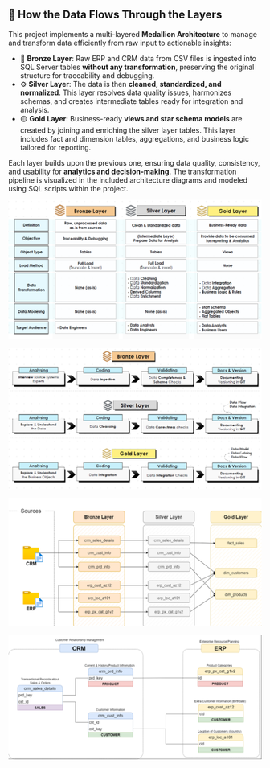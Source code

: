 ## 🔄 How the Data Flows Through the Layers

This project implements a multi-layered **Medallion Architecture** to manage and transform data efficiently from raw input to actionable insights:

- 🔹 **Bronze Layer**: Raw ERP and CRM data from CSV files is ingested into SQL Server tables **without any transformation**, preserving the original structure for traceability and debugging.
- ⚙️ **Silver Layer**: The data is then **cleaned, standardized, and normalized**. This layer resolves data quality issues, harmonizes schemas, and creates intermediate tables ready for integration and analysis.
- 🟡 **Gold Layer**: Business-ready **views and star schema models** are created by joining and enriching the silver layer tables. This layer includes fact and dimension tables, aggregations, and business logic tailored for reporting.

Each layer builds upon the previous one, ensuring data quality, consistency, and usability for **analytics and decision-making**. The transformation pipeline is visualized in the included architecture diagrams and modeled using SQL scripts within the project.





![Layers](https://github.com/Sonawane-Karan26/DataWareHouse_using_SQLServer/blob/main/datasets/Layers.PNG)

![Layers working](https://github.com/Sonawane-Karan26/DataWareHouse_using_SQLServer/blob/main/datasets/Layers_working.PNG)

![Data Flow](https://github.com/Sonawane-Karan26/DataWareHouse_using_SQLServer/blob/main/datasets/Data_flow.PNG?raw=true)

![Data Integration](https://github.com/Sonawane-Karan26/DataWareHouse_using_SQLServer/blob/main/datasets/Data_integration.PNG?raw=true)
